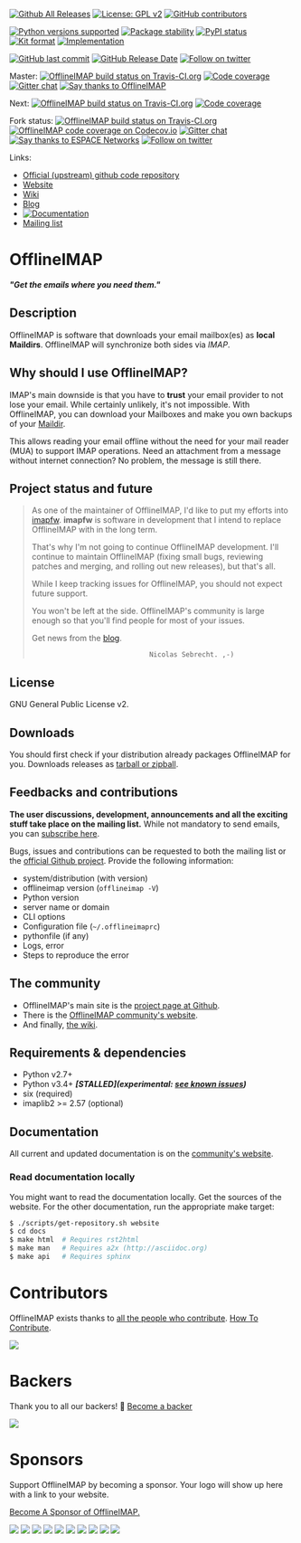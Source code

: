 [![Github All Releases](https://img.shields.io/github/downloads/atom/atom/total.svg)](https://github.com/OfflineIMAP/offlineimap/graphs/traffic)
[![License: GPL v2](https://img.shields.io/badge/License-GPL%20v2-blue.svg)](https://www.gnu.org/licenses/old-licenses/gpl-2.0.en.html)
[![GitHub contributors](https://img.shields.io/github/contributors/OfflineIMAP/offlineimap.svg)](https://github.com/OfflineIMAP/offlineimap/graphs/contributors)

[![Python versions supported](https://img.shields.io/pypi/pyversions/offlineimap.svg)](https://pypi.python.org/pypi/offlineimap)
[![Package stability](https://img.shields.io/pypi/status/offlineimap.svg)](https://pypi.python.org/pypi/offlineimap)
[![PyPI status](https://badge.fury.io/py/offlineimap.svg)](https://pypi.python.org/pypi/offlineimap)
[![Kit format](https://img.shields.io/pypi/format/offlineimap.svg)](https://pypi.python.org/pypi/offlineimap)
[![Implementation](https://img.shields.io/pypi/implementation/offlineimap.svg)](https://pypi.python.org/pypi/offlineimap)

[![GitHub last commit](https://img.shields.io/github/last-commit/OfflineIMAP/offlineimap.svg)](https://github.com/OfflineIMAP/offlineimap/commits/master)
[![GitHub Release Date](https://img.shields.io/github/release-date/OfflineIMAP/offlineimap.svg)](https://github.com/OfflineIMAP/offlineimap/releases)
[![Follow on twitter](https://img.shields.io/twitter/follow/OfflineIMAP.svg?style=social&logo=twitter)](https://twitter.com/intent/follow?screen_name=OfflineIMAP)

Master: [![OfflineIMAP build status on Travis-CI.org](https://travis-ci.org/OfflineIMAP/offlineimap.svg)](https://travis-ci.org/OfflineIMAP/offlineimap)
[![Code coverage](https://codecov.io/gh/OfflineIMAP/offlineimap/branch/master/graph/badge.svg)](https://codecov.io/gh/OfflineIMAP/offlineimap)
[![Gitter chat](https://badges.gitter.im/OfflineIMAP/offlineimap.png)](https://gitter.im/OfflineIMAP/offlineimap)
[![Say thanks to OfflineIMAP](https://img.shields.io/badge/Say%20Thanks-!-______.svg)](https://saythanks.io/to/OfflineIMAP)

Next:
[![OfflineIMAP build status on Travis-CI.org](https://travis-ci.org/OfflineIMAP/offlineimap.svg?branch=next)](https://travis-ci.org/OfflineIMAP/offlineimap)
[![Code coverage](https://codecov.io/gh/OfflineIMAP/offlineimap/branch/next/graph/badge.svg)](https://codecov.io/gh/OfflineIMAP/offlineimap)

Fork status:
[![OfflineIMAP build status on Travis-CI.org](https://travis-ci.org/EspaceNetworks/offlineimap.svg?branch=master)](https://travis-ci.org/EspaceNetworks/offlineimap)
[![OfflineIMAP code coverage on Codecov.io](https://codecov.io/gh/EspaceNetworks/offlineimap/branch/master/graph/badge.svg)](https://codecov.io/gh/EspaceNetworks/offlineimap)
[![Gitter chat](https://badges.gitter.im/EspaceNetworks/offlineimap.png)](https://gitter.im/EspaceNetworks/offlineimap)
[![Say thanks to ESPACE Networks](https://img.shields.io/badge/Say%20Thanks-!-1EAEDB.svg)](https://saythanks.io/to/chris001)
[![Follow on twitter](https://img.shields.io/twitter/follow/ESPACENetworks.svg?style=social&logo=twitter)](https://twitter.com/intent/follow?screen_name=ESPACENetworks)

[offlineimap]: https://github.com/OfflineIMAP/offlineimap
[website]: http://www.offlineimap.org
[wiki]: https://github.com/OfflineIMAP/offlineimap/wiki
[blog]: http://www.offlineimap.org/posts.html
[docs]: https://offlineimap.readthedocs.io/
[mailing_list]: http://lists.alioth.debian.org/mailman/listinfo/offlineimap-project

Links:
* [Official (upstream) github code repository][offlineimap]
* [Website][website]
* [Wiki][wiki]
* [Blog][blog]
* [![Documentation](https://readthedocs.org/projects/offlineimap/badge/?version=latest&style=flat)](https://offlineimap.readthedocs.io/)
* [Mailing list][mailing_list]


# OfflineIMAP

***"Get the emails where you need them."***

## Description

OfflineIMAP is software that downloads your email mailbox(es) as **local
Maildirs**. OfflineIMAP will synchronize both sides via *IMAP*.

## Why should I use OfflineIMAP?

IMAP's main downside is that you have to **trust** your email provider to
not lose your email. While certainly unlikely, it's not impossible.
With OfflineIMAP, you can download your Mailboxes and make you own backups of
your [Maildir](https://en.wikipedia.org/wiki/Maildir).

This allows reading your email offline without the need for your mail
reader (MUA) to support IMAP operations. Need an attachment from a
message without internet connection? No problem, the message is still there.


## Project status and future

> As one of the maintainer of OfflineIMAP, I'd like to put my efforts into
> [imapfw](http://github.com/OfflineIMAP/imapfw). **imapfw** is software in
> development that I intend to replace OfflineIMAP with in the long term.
>
> That's why I'm not going to continue OfflineIMAP development. I'll continue
> to maintain OfflineIMAP (fixing small bugs, reviewing patches and merging,
> and rolling out new releases), but that's all.
>
> While I keep tracking issues for OfflineIMAP, you should not expect future support.
>
> You won't be left at the side. OfflineIMAP's community is large enough so that
> you'll find people for most of your issues.
>
> Get news from the [blog][blog].
>
>                                  Nicolas Sebrecht. ,-)


## License

GNU General Public License v2.


## Downloads

You should first check if your distribution already packages OfflineIMAP for you.
Downloads releases as [tarball or zipball](https://github.com/OfflineIMAP/offlineimap/tags).


## Feedbacks and contributions

**The user discussions, development, announcements and all the exciting stuff take
place on the mailing list.** While not mandatory to send emails, you can
[subscribe here](http://lists.alioth.debian.org/mailman/listinfo/offlineimap-project).

Bugs, issues and contributions can be requested to both the mailing list or the
[official Github project][offlineimap].  Provide the following information:
- system/distribution (with version)
- offlineimap version (`offlineimap -V`)
- Python version
- server name or domain
- CLI options
- Configuration file (`~/.offlineimaprc`)
- pythonfile (if any)
- Logs, error
- Steps to reproduce the error


## The community

* OfflineIMAP's main site is the [project page at Github][offlineimap].
* There is the [OfflineIMAP community's website][website].
* And finally, [the wiki][wiki].


## Requirements & dependencies

* Python v2.7+
* Python v3.4+ ***[STALLED](experimental: [see known issues](https://github.com/OfflineIMAP/offlineimap/issues?q=is%3Aissue+is%3Aopen+label%3APy3))***
* six (required)
* imaplib2 >= 2.57 (optional)


## Documentation

All current and updated documentation is on the [community's website][website].


### Read documentation locally

You might want to read the documentation locally. Get the sources of the website.
For the other documentation, run the appropriate make target:

```sh
$ ./scripts/get-repository.sh website
$ cd docs
$ make html  # Requires rst2html
$ make man   # Requires a2x (http://asciidoc.org)
$ make api   # Requires sphinx
```

# Contributors

OfflineIMAP exists thanks to [all the people who contribute](graphs/contributors). [How To Contribute](CONTRIBUTING.rst).

<a href="https://github.com/OfflineIMAP/offlineimap/graphs/contributors"><img src="https://opencollective.com/offlineimap/contributors.svg?width=890" /></a>


# Backers

Thank you to all our backers! 🙏 [Become a backer](https://opencollective.com/offlineimap#backer)

<a href="https://opencollective.com/offlineimap#backers" target="_blank"><img src="https://opencollective.com/offlineimap/backers.svg?width=890"></a>


# Sponsors

Support OfflineIMAP by becoming a sponsor. Your logo will show up here with a link to your website. 

[Become A Sponsor of OfflineIMAP.](https://opencollective.com/offlineimap#sponsor)

<a href="https://opencollective.com/offlineimap/sponsor/0/website" target="_blank"><img src="https://opencollective.com/offlineimap/sponsor/0/avatar.svg"></a>
<a href="https://opencollective.com/offlineimap/sponsor/1/website" target="_blank"><img src="https://opencollective.com/offlineimap/sponsor/1/avatar.svg"></a>
<a href="https://opencollective.com/offlineimap/sponsor/2/website" target="_blank"><img src="https://opencollective.com/offlineimap/sponsor/2/avatar.svg"></a>
<a href="https://opencollective.com/offlineimap/sponsor/3/website" target="_blank"><img src="https://opencollective.com/offlineimap/sponsor/3/avatar.svg"></a>
<a href="https://opencollective.com/offlineimap/sponsor/4/website" target="_blank"><img src="https://opencollective.com/offlineimap/sponsor/4/avatar.svg"></a>
<a href="https://opencollective.com/offlineimap/sponsor/5/website" target="_blank"><img src="https://opencollective.com/offlineimap/sponsor/5/avatar.svg"></a>
<a href="https://opencollective.com/offlineimap/sponsor/6/website" target="_blank"><img src="https://opencollective.com/offlineimap/sponsor/6/avatar.svg"></a>
<a href="https://opencollective.com/offlineimap/sponsor/7/website" target="_blank"><img src="https://opencollective.com/offlineimap/sponsor/7/avatar.svg"></a>
<a href="https://opencollective.com/offlineimap/sponsor/8/website" target="_blank"><img src="https://opencollective.com/offlineimap/sponsor/8/avatar.svg"></a>
<a href="https://opencollective.com/offlineimap/sponsor/9/website" target="_blank"><img src="https://opencollective.com/offlineimap/sponsor/9/avatar.svg"></a>

